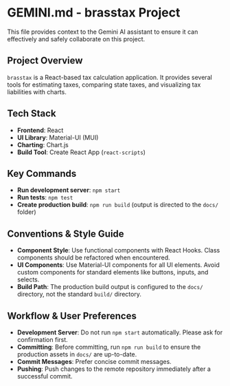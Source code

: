 # GEMINI.md - brasstax Project

This file provides context to the Gemini AI assistant to ensure it can effectively and safely collaborate on this project.

## Project Overview

`brasstax` is a React-based tax calculation application. It provides several tools for estimating taxes, comparing state taxes, and visualizing tax liabilities with charts.

## Tech Stack

*   **Frontend**: React
*   **UI Library**: Material-UI (MUI)
*   **Charting**: Chart.js
*   **Build Tool**: Create React App (`react-scripts`)

## Key Commands

*   **Run development server**: `npm start`
*   **Run tests**: `npm test`
*   **Create production build**: `npm run build` (output is directed to the `docs/` folder)

## Conventions & Style Guide

*   **Component Style**: Use functional components with React Hooks. Class components should be refactored when encountered.
*   **UI Components**: Use Material-UI components for all UI elements. Avoid custom components for standard elements like buttons, inputs, and selects.
*   **Build Path**: The production build output is configured to the `docs/` directory, not the standard `build/` directory.

## Workflow & User Preferences

*   **Development Server**: Do not run `npm start` automatically. Please ask for confirmation first.
*   **Committing**: Before committing, run `npm run build` to ensure the production assets in `docs/` are up-to-date.
*   **Commit Messages**: Prefer concise commit messages.
*   **Pushing**: Push changes to the remote repository immediately after a successful commit.
